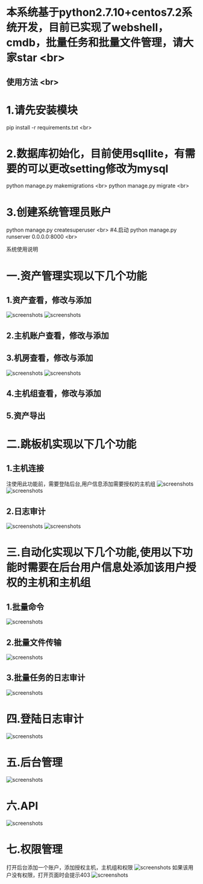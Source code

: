 本系统基于python2.7.10+centos7.2系统开发，目前已实现了webshell，cmdb，批量任务和批量文件管理，请大家star  \<br>
======

使用方法  \<br>
------
# 1.请先安装模块
pip install -r requirements.txt \<br>
#  2.数据库初始化，目前使用sqllite，有需要的可以更改setting修改为mysql
python manage.py  makemigrations \<br>
python manage.py migrate \<br>
# 3.创建系统管理员账户
python manage.py createsuperuser \<br>
#4.启动
python manage.py  runserver 0.0.0.0:8000 \<br>

系统使用说明
# 一.资产管理实现以下几个功能
## 1.资产查看，修改与添加
![screenshots](./snapshot/资产查看.png)
![screenshots](./snapshot/资产添加.png)
## 2.主机账户查看，修改与添加
## 3.机房查看，修改与添加
![screenshots](./snapshot/机房查看.png)
![screenshots](./snapshot/机房添加.png)
## 4.主机组查看，修改与添加
## 5.资产导出
# 二.跳板机实现以下几个功能
## 1.主机连接
注使用此功能前，需要登陆后台,用户信息添加需要授权的主机组
![screenshots](./snapshot/终端连接1.png)
![screenshots](./snapshot/终端连接2.png)
## 2.日志审计
![screenshots](./snapshot/终端审计.png)
![screenshots](./snapshot/日志审计2.png)
# 三.自动化实现以下几个功能,使用以下功能时需要在后台用户信息处添加该用户授权的主机和主机组
## 1.批量命令
![screenshots](./snapshot/批量命令.png)
## 2.批量文件传输
![screenshots](./snapshot/批量文件传输.png)
## 3.批量任务的日志审计
![screenshots](./snapshot/批量任务审计.png)
# 四.登陆日志审计
![screenshots](./snapshot/登陆审计.png)
# 五.后台管理
![screenshots](./snapshot/后台管理.png)
# 六.API
![screenshots](./snapshot/api.png)
# 七.权限管理
打开后台添加一个账户，添加授权主机，主机组和权限
![screenshots](./snapshot/权限审计.png)
如果该用户没有权限，打开页面时会提示403
![screenshots](./snapshot/权限审计2.png)
